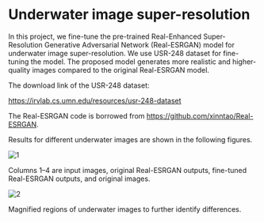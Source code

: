 # Underwater image super-resolution

In this project, we fine-tune the pre-trained Real-Enhanced Super-Resolution Generative Adversarial Network (Real-ESRGAN) model for underwater image super-resolution. We use USR-248 dataset for fine-tuning the model. The proposed model generates more realistic and higher-quality images compared to the original Real-ESRGAN model.

The download link of the USR-248 dataset:

https://irvlab.cs.umn.edu/resources/usr-248-dataset

The Real-ESRGAN code is borrowed from https://github.com/xinntao/Real-ESRGAN.

Results for different underwater images are shown in the following figures.

![1](https://github.com/alireza-aghelan/underwater-image-super-resolution/assets/47056654/e18a0fa1-cea5-42e6-8154-9ef6e86edf96)

Columns 1–4 are input images, original Real-ESRGAN outputs, fine-tuned Real-ESRGAN outputs, and original images.

![2](https://github.com/alireza-aghelan/underwater-image-super-resolution/assets/47056654/3baf8854-7688-4d45-89e4-66560e05df58)

Magnified regions of underwater images to further identify differences.

